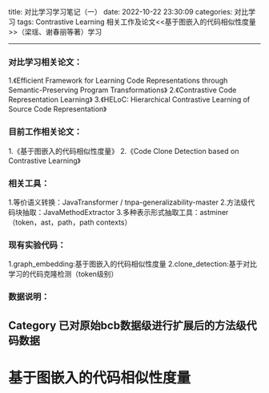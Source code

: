 title: 对比学习学习笔记（一）
date: 2022-10-22 23:30:09
categories: 对比学习
tags: Contrastive Learning
相关工作及论文<<基于图嵌入的代码相似性度量>>（梁瑶、谢春丽等著）学习
<!-- more -->
---
### 对比学习相关论文：
1.《Efficient Framework for Learning Code Representations through Semantic-Preserving Program Transformations》
2.《Contrastive Code Representation Learning》
3.《HELoC: Hierarchical Contrastive Learning of Source Code Representation》
### 目前工作相关论文：
1.《基于图嵌入的代码相似性度量》
2.《Code Clone Detection based on Contrastive Learning》

### 相关工具：
1.等价语义转换：JavaTransformer / tnpa-generalizability-master
2.方法级代码块抽取：JavaMethodExtractor
3.多种表示形式抽取工具：astminer（token，ast，path，path contexts）

### 现有实验代码：
1.graph_embedding:基于图嵌入的代码相似性度量
2.clone_detection:基于对比学习的代码克隆检测（token级别）
### 数据说明：
Category 已对原始bcb数据级进行扩展后的方法级代码数据
---
# 基于图嵌入的代码相似性度量